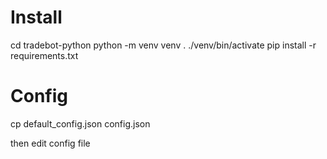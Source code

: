 # Install
cd tradebot-python
python -m venv venv
. ./venv/bin/activate
pip install -r requirements.txt


# Config
cp default_config.json config.json

then edit config file

